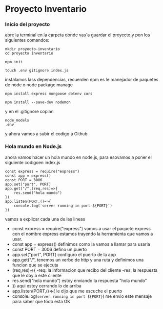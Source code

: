 # Proyecto Inventario
### Inicio del proyecto
abre la terminal en la carpeta donde vas`a guardar el proyecto,y pon los siguientes comandos:
```
mkdir proyecto-inventario
cd proyecto inventario
```
```
npm init
```
```
touch .env gitignore index.js
```
instalamos lass dependencias, recuerden npm es le manejador de paquetes de node o node package manage
```
npm install express mongoose dotenv cors
```
```
npm install --save-dev nodemon
```
y en el .gitignore copian
```
node_models
.env
```
y ahora vamos a subir el codigo a Github
### Hola mundo en Node.js
ahora vamos hacer un hola mundo en node.js, para esovamos a poner el siguiente codigoen index.js
```
const express = require("express")
const app = express()
const PORT = 3006
app.set("port", PORT)
app.get("/",(req,res)=>{
    res.send("hola mundo")
})
app.listen(PORT,()=>{
    console.log(`server running in port ${PORT}`)
})
```
vamos a explicar cada una de las lineas
- const express = require("express")
vamos a usar el paquete express con el nombre express estamos trayendo la herramienta que vamos a usar.
- const app = express()
definimos como la vamos a llamar para usarla
- const PORT = 3006
defino un puerto
- app.set("port", PORT)
configuro el puerto de la app
- app.get("/",
tenemos un verbo de http y una ruta y definimos una funcion que se ejecuta
- (req,res)=>{
    -req: la informacion que recibo del cliente
    -res: la respuesta que le doy a este cliente
- res.send("hola mundo")
estoy enviando la respuesta "hola mundo"
- })
aqui estoy cerrando lo de arriba
- app.listen(PORT,()=>{
le dijo que me escuche el puerto
- console.log(`server running in port ${PORT}`)
me envio este mensaje para saber que todo esta OK
